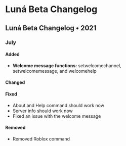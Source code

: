 # Luná Beta Changelog

## Luná Beta Changelog • 2021 

### July

#### Added

* **Welcome message functions:** setwelcomechannel, setwelcomemessage, and welcomehelp

#### Changed

#### Fixed

* About and Help command should work now
* Server info should work now
* Fixed an issue with the welcome message

#### Removed

* Removed Roblox command

